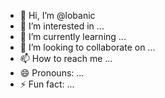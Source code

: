 - 👋 Hi, I’m @lobanic
- 👀 I’m interested in ...
- 🌱 I’m currently learning ...
- 💞️ I’m looking to collaborate on ...
- 📫 How to reach me ...
- 😄 Pronouns: ...
- ⚡ Fun fact: ...

<!---
lobanic/lobanic is a ✨ special ✨ repository because its `README.md` (this file) appears on your GitHub profile.
You can click the Preview link to take a look at your changes.
--->
